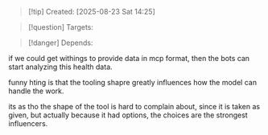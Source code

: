 
>[!tip] Created: [2025-08-23 Sat 14:25]

>[!question] Targets: 

>[!danger] Depends: 

if we could get withings to provide data in mcp format, then the bots can start analyzing this health data.

funny hting is that the tooling shapre greatly influences how the model can handle the work.

its as tho the shape of the tool is hard to complain about, since it is taken as given, but actually because it had options, the choices are the strongest influencers.
